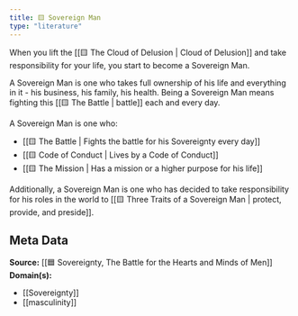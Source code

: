 ```yaml
---
title: 🟨 Sovereign Man
type: "literature"
---
```


When you lift the [[🟨 The Cloud of Delusion | Cloud of Delusion]] and take responsibility for your life, you start to become a Sovereign Man.

A Sovereign Man is one who takes full ownership of his life and everything in it - his business, his family, his health. Being a Sovereign Man means fighting this [[🟨 The Battle | battle]] each and every day.

A Sovereign Man is one who:
- [[🟨 The Battle | Fights the battle for his Sovereignty every day]]
- [[🟨 Code of Conduct | Lives by a Code of Conduct]]
- [[🟨 The Mission | Has a mission or a higher purpose for his life]]

Additionally, a Sovereign Man is one who has decided to take responsibility for his roles in the world to [[🟨 Three Traits of a Sovereign Man | protect, provide, and preside]].

## Meta Data

**Source:** [[🟦 Sovereignty, The Battle for the Hearts and Minds of Men]]
**Domain(s):**
- [[Sovereignty]]
- [[masculinity]]

